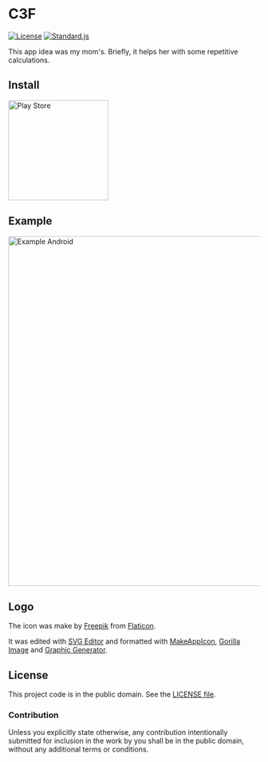 # C3F

[![License][badge-1-img]][badge-1-link]
[![Standard.js][badge-2-img]][badge-2-link]

This app idea was my mom's. Briefly, it helps her with some repetitive
calculations.

## Install

<a href="https://play.google.com/store/apps/details?id=com.c3f">
    <img width="200" alt="Play Store" title="Play Store"
        src="https://raw.githubusercontent.com/steverichey/google-play-badge-svg/master/img/en_get.svg"
    >
</a>

## Example

<div>
    <img
        height="700" alt="Example Android" title="Example Android"
        src="./static/examples/android.gif"
    >
</div>

## Logo

The icon was make by [Freepik][1] from [Flaticon][2].

It was edited with [SVG Editor][3] and formatted with [MakeAppIcon][4],
[Gorilla Image][5] and [Graphic Generator][6].

## License

This project code is in the public domain. See the [LICENSE file][7].

### Contribution

Unless you explicitly state otherwise, any contribution intentionally submitted
for inclusion in the work by you shall be in the public domain, without any
additional terms or conditions.

[1]: https://www.flaticon.com/authors/freepik
[2]: https://www.flaticon.com/free-icon/automobile_1785810
[3]: https://svg-edit.github.io/svgedit/
[4]: https://makeappicon.com
[5]: https://apetools.webprofusion.com/#/tools/imagegorilla
[6]: https://www.norio.be/graphic-generator
[7]: ./LICENSE

[badge-1-img]: https://img.shields.io/github/license/Nhanderu/c3f?style=flat-square
[badge-1-link]: https://github.com/Nhanderu/c3f/blob/master/LICENSE
[badge-2-img]: https://img.shields.io/badge/code_style-standard-brightgreen?style=flat-square
[badge-2-link]: https://standardjs.com
